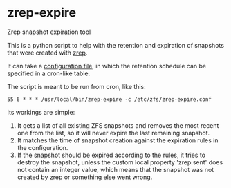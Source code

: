 # zrep-expire
Zrep snapshot expiration tool

This is a python script to help with the retention and expiration of snapshots that were created with [zrep](http://www.bolthole.com/solaris/zrep/).

It can take a [configuration file](zrep-exire.conf), in which the retention schedule can be specified in a cron-like table.

The script is meant to be run from cron, like this:

    55 6 * * * /usr/local/bin/zrep-expire -c /etc/zfs/zrep-expire.conf

Its workings are simple:

1. It gets a list of all existing ZFS snapshots and removes the most recent one from the list, so it will never expire the last remaining snapshot.
2. It matches the time of snapshot creation against the expiration rules in the configuration.
3. If the snapshot should be expired according to the rules, it tries to destroy the snapshot, unless the custom local property 'zrep:sent' does not contain an integer value, which means that the snapshot was not created by zrep or something else went wrong.
